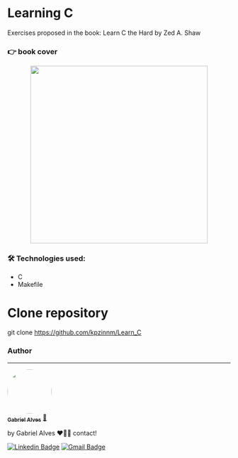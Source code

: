 # Learning C
Exercises proposed in the book: Learn C the Hard by Zed A. Shaw

### 👉 book cover
<div align="center">
<img src="https://www.informit.com/ShowCover.aspx?isbn=0321884922" width="400px" />
</div>

### 🛠 Technologies used:
- C
- Makefile

# Clone repository
git clone https://github.com/kpzinnm/Learn_C

### Author
---

<a href="https://github.com/kpzinnm">
 <img style="border-radius: 50%;" src="https://avatars.githubusercontent.com/u/100965133?v=4" width="100px;" alt=""/>
 <br />
 <sub><b>Gabriel Alves</b></sub></a> <a href="https://github.com/kpzinnm" title="Rocketseat">🚀</a>


by Gabriel Alves ❤️👋🏽 contact!

[![Linkedin Badge](https://img.shields.io/badge/-Gabriel-blue?style=flat-square&logo=Linkedin&logoColor=white&link=https://www.linkedin.com/in/gabriel-alves-b69836181/)](https://www.linkedin.com/in/gabriel-alves-b69836181/) 
[![Gmail Badge](https://img.shields.io/badge/-gabriel.barradev@gmail.com-c14438?style=flat-square&logo=Gmail&logoColor=white&link=mailto:gabriel.barradev@gmail.com)](mailto:gabriel.barradev@gmail.com)
